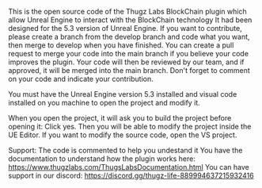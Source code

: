 This is the open source code of the Thugz Labs BlockChain plugin which allow Unreal Engine to interact with the BlockChain technology
It had been designed for the 5.3 version of Unreal Engine. If you want to contribute, please create a branch from the develop branch and code what you want, then merge to develop when you have finished.
You can create a pull request to merge your code into the main branch if you believe your code improves the plugin. Your code will then be reviewed by our team, and if approved, it will be merged into the main branch. Don't forget to comment on your code and indicate your contribution.

You must have the Unreal Engine version 5.3 installed and visual code installed on you machine to open the project and modify it.

When you open the project, it will ask you to build the project before opening it: Click yes. Then you will be able to modify the project inside the UE Editor. If you want to modify the source code, open the VS project.

Support:
The code is commented to help you undestand it
You have the documentation to understand how the plugin works here: https://www.thugzlabs.com/ThugsLabsDocumentation.html
You can have support in our discord: https://discord.gg/thugz-life-889994637215932416
